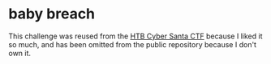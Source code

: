 # baby breach
This challenge was reused from the [HTB Cyber Santa CTF](https://ctftime.org/task/18287) because I liked it so much, and has been omitted from the public repository because I don't own it.